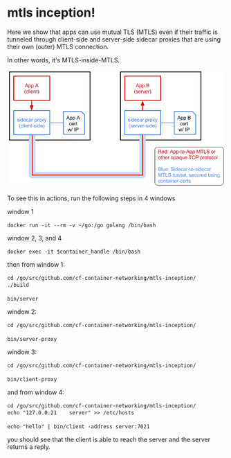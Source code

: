 # mtls inception!

Here we show that apps can use mutual TLS (MTLS) even if their traffic is tunneled through
client-side and server-side sidecar proxies that are using their own (outer) MTLS connection.

In other words, it's MTLS-inside-MTLS.

![](diagram.png)

To see this in actions, run the following steps in 4 windows

window 1
```
docker run -it --rm -v ~/go:/go golang /bin/bash
```

window 2, 3, and 4
```
docker exec -it $container_handle /bin/bash
```

then from window 1:
```
cd /go/src/github.com/cf-container-networking/mtls-inception/
./build

bin/server
```

window 2:
```
cd /go/src/github.com/cf-container-networking/mtls-inception/

bin/server-proxy
```

window 3:
```
cd /go/src/github.com/cf-container-networking/mtls-inception/

bin/client-proxy
```

and from window 4:
```
cd /go/src/github.com/cf-container-networking/mtls-inception/
echo "127.0.0.21    server" >> /etc/hosts

echo "hello" | bin/client -address server:7021
```

you should see that the client is able to reach the server and the server returns a reply.
